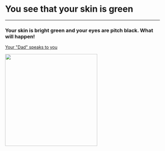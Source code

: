 # You see that your skin is green
---

### Your skin is bright green and your eyes are pitch black. What will happen!

[Your "Dad" speaks to you](language.md)

<img src="https://github.com/fatjond0413/CYOA/assets/146867501/c7c7815c-e6d4-469b-8505-3dd864b0cd45" width="300" img align="middle">
